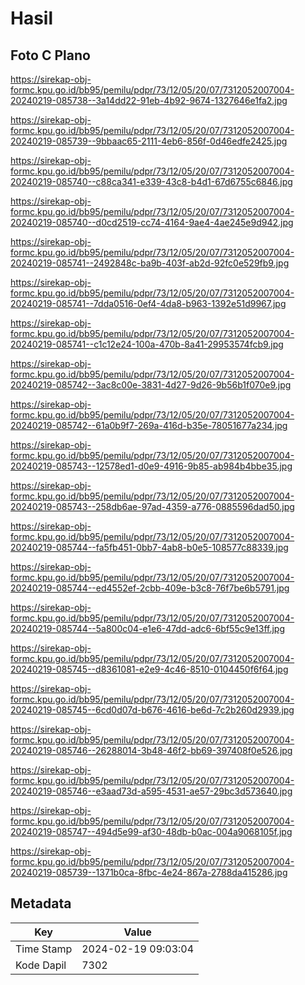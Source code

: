# Hasil

## Foto C Plano

https://sirekap-obj-formc.kpu.go.id/bb95/pemilu/pdpr/73/12/05/20/07/7312052007004-20240219-085738--3a14dd22-91eb-4b92-9674-1327646e1fa2.jpg

https://sirekap-obj-formc.kpu.go.id/bb95/pemilu/pdpr/73/12/05/20/07/7312052007004-20240219-085739--9bbaac65-2111-4eb6-856f-0d46edfe2425.jpg

https://sirekap-obj-formc.kpu.go.id/bb95/pemilu/pdpr/73/12/05/20/07/7312052007004-20240219-085740--c88ca341-e339-43c8-b4d1-67d6755c6846.jpg

https://sirekap-obj-formc.kpu.go.id/bb95/pemilu/pdpr/73/12/05/20/07/7312052007004-20240219-085740--d0cd2519-cc74-4164-9ae4-4ae245e9d942.jpg

https://sirekap-obj-formc.kpu.go.id/bb95/pemilu/pdpr/73/12/05/20/07/7312052007004-20240219-085741--2492848c-ba9b-403f-ab2d-92fc0e529fb9.jpg

https://sirekap-obj-formc.kpu.go.id/bb95/pemilu/pdpr/73/12/05/20/07/7312052007004-20240219-085741--7dda0516-0ef4-4da8-b963-1392e51d9967.jpg

https://sirekap-obj-formc.kpu.go.id/bb95/pemilu/pdpr/73/12/05/20/07/7312052007004-20240219-085741--c1c12e24-100a-470b-8a41-29953574fcb9.jpg

https://sirekap-obj-formc.kpu.go.id/bb95/pemilu/pdpr/73/12/05/20/07/7312052007004-20240219-085742--3ac8c00e-3831-4d27-9d26-9b56b1f070e9.jpg

https://sirekap-obj-formc.kpu.go.id/bb95/pemilu/pdpr/73/12/05/20/07/7312052007004-20240219-085742--61a0b9f7-269a-416d-b35e-78051677a234.jpg

https://sirekap-obj-formc.kpu.go.id/bb95/pemilu/pdpr/73/12/05/20/07/7312052007004-20240219-085743--12578ed1-d0e9-4916-9b85-ab984b4bbe35.jpg

https://sirekap-obj-formc.kpu.go.id/bb95/pemilu/pdpr/73/12/05/20/07/7312052007004-20240219-085743--258db6ae-97ad-4359-a776-0885596dad50.jpg

https://sirekap-obj-formc.kpu.go.id/bb95/pemilu/pdpr/73/12/05/20/07/7312052007004-20240219-085744--fa5fb451-0bb7-4ab8-b0e5-108577c88339.jpg

https://sirekap-obj-formc.kpu.go.id/bb95/pemilu/pdpr/73/12/05/20/07/7312052007004-20240219-085744--ed4552ef-2cbb-409e-b3c8-76f7be6b5791.jpg

https://sirekap-obj-formc.kpu.go.id/bb95/pemilu/pdpr/73/12/05/20/07/7312052007004-20240219-085744--5a800c04-e1e6-47dd-adc6-6bf55c9e13ff.jpg

https://sirekap-obj-formc.kpu.go.id/bb95/pemilu/pdpr/73/12/05/20/07/7312052007004-20240219-085745--d8361081-e2e9-4c46-8510-0104450f6f64.jpg

https://sirekap-obj-formc.kpu.go.id/bb95/pemilu/pdpr/73/12/05/20/07/7312052007004-20240219-085745--6cd0d07d-b676-4616-be6d-7c2b260d2939.jpg

https://sirekap-obj-formc.kpu.go.id/bb95/pemilu/pdpr/73/12/05/20/07/7312052007004-20240219-085746--26288014-3b48-46f2-bb69-397408f0e526.jpg

https://sirekap-obj-formc.kpu.go.id/bb95/pemilu/pdpr/73/12/05/20/07/7312052007004-20240219-085746--e3aad73d-a595-4531-ae57-29bc3d573640.jpg

https://sirekap-obj-formc.kpu.go.id/bb95/pemilu/pdpr/73/12/05/20/07/7312052007004-20240219-085747--494d5e99-af30-48db-b0ac-004a9068105f.jpg

https://sirekap-obj-formc.kpu.go.id/bb95/pemilu/pdpr/73/12/05/20/07/7312052007004-20240219-085739--1371b0ca-8fbc-4e24-867a-2788da415286.jpg


## Metadata

| Key        | Value               |
| ---------- | ------------------- |
| Time Stamp | 2024-02-19 09:03:04 |
| Kode Dapil | 7302                |



